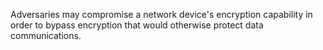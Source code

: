 Adversaries may compromise a network device's encryption capability in order to bypass encryption that would otherwise protect data communications.